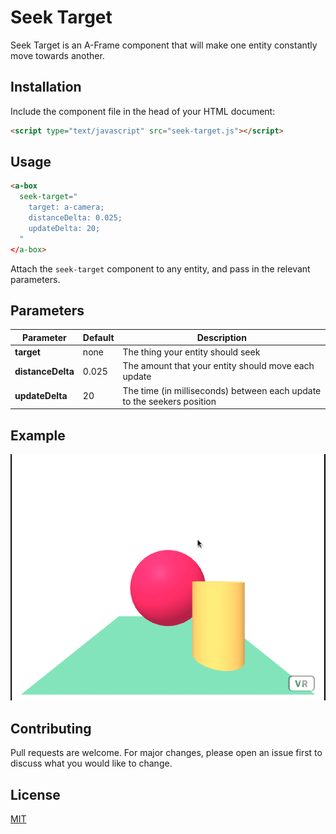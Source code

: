 # Seek Target

Seek Target is an A-Frame component that will make one entity constantly move towards another.

## Installation

Include the component file in the head of your HTML document:

```html
<script type="text/javascript" src="seek-target.js"></script>
```

## Usage

```html
<a-box 
  seek-target="
    target: a-camera;
    distanceDelta: 0.025;
    updateDelta: 20;
  "
</a-box>
```

Attach the `seek-target` component to any entity, and pass in the relevant parameters. 

## Parameters

| Parameter          | Default  | Description |
|--------------------|--------- |-------------|
| **target**         | none     | The thing your entity should seek|
| **distanceDelta**  | 0.025    | The amount that your entity should move each update|
| **updateDelta**    | 20       | The time (in milliseconds) between each update to the seekers position|

## Example

![](seek-target.gif)

## Contributing
Pull requests are welcome. For major changes, please open an issue first to discuss what you would like to change.


## License
[MIT](https://choosealicense.com/licenses/mit/)

